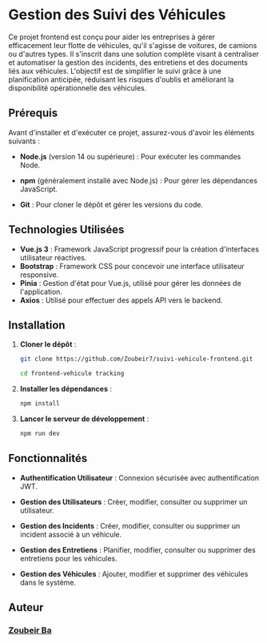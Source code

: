 # Gestion des Suivi des Véhicules

Ce projet frontend est conçu pour aider les entreprises à gérer efficacement leur flotte de véhicules, qu'il s'agisse de voitures, de camions ou d'autres types. Il s'inscrit dans une solution complète visant à centraliser et automatiser la gestion des incidents, des entretiens et des documents liés aux véhicules. L'objectif est de simplifier le suivi grâce à une planification anticipée, réduisant les risques d'oublis et améliorant la disponibilité opérationnelle des véhicules.

## Prérequis

Avant d'installer et d'exécuter ce projet, assurez-vous d'avoir les éléments suivants :

- **Node.js** (version 14 ou supérieure) : Pour exécuter les commandes Node.

- **npm** (généralement installé avec Node.js) : Pour gérer les dépendances JavaScript.

- **Git** : Pour cloner le dépôt et gérer les versions du code.

## Technologies Utilisées

- **Vue.js 3** : Framework JavaScript progressif pour la création d'interfaces utilisateur réactives.
- **Bootstrap** : Framework CSS pour concevoir une interface utilisateur responsive.
- **Pinia** : Gestion d'état pour Vue.js, utilisé pour gérer les données de l'application.
- **Axios** : Utilisé pour effectuer des appels API vers le backend.

## Installation

1. **Cloner le dépôt** :

   ```bash
   git clone https://github.com/Zoubeir7/suivi-vehicule-frontend.git
   ```

   ```bash
   cd frontend-vehicule tracking
   ```

2. **Installer les dépendances** :

   ```bash
   npm install
   ```

3. **Lancer le serveur de développement** :
   ```bash
   npm run dev
   ```

## Fonctionnalités

- **Authentification Utilisateur** : Connexion sécurisée avec authentification JWT.

- **Gestion des Utilisateurs** : Créer, modifier, consulter ou supprimer un utilisateur.

- **Gestion des Incidents** : Créer, modifier, consulter ou supprimer un incident associé à un véhicule.

- **Gestion des Entretiens** : Planifier, modifier, consulter ou supprimer des entretiens pour les véhicules.

- **Gestion des Véhicules** : Ajouter, modifier et supprimer des véhicules dans le système.

## Auteur

### [Zoubeir Ba](https://github.com/Zoubeir7)
